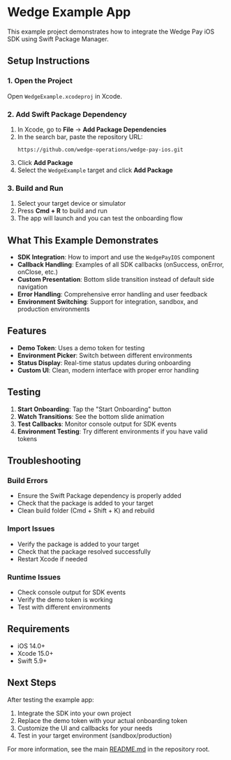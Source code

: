 # Wedge Example App

This example project demonstrates how to integrate the Wedge Pay iOS SDK using Swift Package Manager.

## Setup Instructions

### 1. Open the Project
Open `WedgeExample.xcodeproj` in Xcode.

### 2. Add Swift Package Dependency
1. In Xcode, go to **File** → **Add Package Dependencies**
2. In the search bar, paste the repository URL:
   ```
   https://github.com/wedge-operations/wedge-pay-ios.git
   ```
3. Click **Add Package**
4. Select the `WedgeExample` target and click **Add Package**

### 3. Build and Run
1. Select your target device or simulator
2. Press **Cmd + R** to build and run
3. The app will launch and you can test the onboarding flow

## What This Example Demonstrates

- **SDK Integration**: How to import and use the `WedgePayIOS` component
- **Callback Handling**: Examples of all SDK callbacks (onSuccess, onError, onClose, etc.)
- **Custom Presentation**: Bottom slide transition instead of default side navigation
- **Error Handling**: Comprehensive error handling and user feedback
- **Environment Switching**: Support for integration, sandbox, and production environments

## Features

- **Demo Token**: Uses a demo token for testing
- **Environment Picker**: Switch between different environments
- **Status Display**: Real-time status updates during onboarding
- **Custom UI**: Clean, modern interface with proper error handling

## Testing

1. **Start Onboarding**: Tap the "Start Onboarding" button
2. **Watch Transitions**: See the bottom slide animation
3. **Test Callbacks**: Monitor console output for SDK events
4. **Environment Testing**: Try different environments if you have valid tokens

## Troubleshooting

### Build Errors
- Ensure the Swift Package dependency is properly added
- Check that the package is added to your target
- Clean build folder (Cmd + Shift + K) and rebuild

### Import Issues
- Verify the package is added to your target
- Check that the package resolved successfully
- Restart Xcode if needed

### Runtime Issues
- Check console output for SDK events
- Verify the demo token is working
- Test with different environments

## Requirements

- iOS 14.0+
- Xcode 15.0+
- Swift 5.9+

## Next Steps

After testing the example app:
1. Integrate the SDK into your own project
2. Replace the demo token with your actual onboarding token
3. Customize the UI and callbacks for your needs
4. Test in your target environment (sandbox/production)

For more information, see the main [README.md](../README.md) in the repository root.
